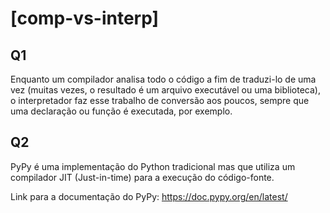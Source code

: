 # [comp-vs-interp]

## Q1
Enquanto um compilador analisa todo o código a fim de traduzi-lo de uma vez (muitas vezes, o resultado é um arquivo executável ou uma biblioteca), o interpretador faz esse trabalho de conversão aos poucos, sempre que uma declaração ou função é executada, por exemplo.

## Q2
PyPy é uma implementação do Python tradicional mas que utiliza um compilador JIT (Just-in-time) para a execução do código-fonte.

Link para a documentação do PyPy: https://doc.pypy.org/en/latest/